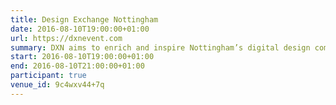 ```yaml
---
title: Design Exchange Nottingham
date: 2016-08-10T19:00:00+01:00
url: https://dxnevent.com
summary: DXN aims to enrich and inspire Nottingham’s digital design community. Each month, it presents talks from renowned speakers and local voices, on topics ranging from UX to front-end.
start: 2016-08-10T19:00:00+01:00
end: 2016-08-10T21:00:00+01:00
participant: true
venue_id: 9c4wxv44+7q
---
```

